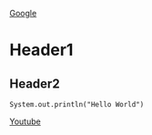 [Google](https://www.google.com/)

# Header1

## Header2 

`System.out.println("Hello World")`

[Youtube](https://www.youtube.com/)


